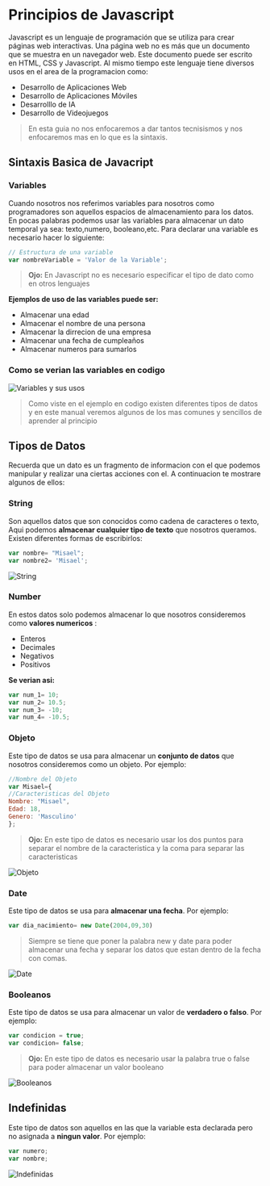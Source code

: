 # Principios de Javascript

Javascript es un lenguaje de programación que se utiliza para crear páginas web interactivas. Una página web no es más que un documento que se muestra en un navegador web. Este documento puede ser escrito en HTML, CSS y Javascript. Al mismo tiempo este lenguaje tiene diversos usos en el area de la programacion como:

* Desarrollo de Aplicaciones Web
* Desarrollo de Aplicaciones Móviles
* Desarrolllo de IA
* Desarrollo de Videojuegos

> En esta guia no nos enfocaremos a dar tantos tecnisismos y nos enfocaremos mas en lo que es la sintaxis.

## Sintaxis Basica de Javacript

### Variables
Cuando nosotros nos referimos variables para nosotros como programadores son aquellos espacios de almacenamiento para los datos. En pocas palabras podemos usar las variables para almacenar un dato temporal ya sea: texto,numero, booleano,etc. Para declarar una variable es necesario hacer lo siguiente:

```js
// Estructura de una variable
var nombreVariable = 'Valor de la Variable';
```
> **Ojo:** En Javascript no es necesario especificar el tipo de dato como en otros lenguajes

**Ejemplos de uso de las variables puede ser:**
* Almacenar una edad
* Almacenar el nombre de una persona
* Almacenar la dirrecion de una empresa
* Almacenar una fecha de cumpleaños
* Almacenar numeros para sumarlos

### Como se verian las variables en codigo

![Variables y sus usos](/Assets/img/variables1.png)

> Como viste en el ejemplo en codigo existen diferentes tipos de datos y en este manual veremos algunos de los mas comunes y sencillos de aprender al principio

## Tipos de Datos

Recuerda que un dato es un fragmento de informacion con el que podemos manipular y realizar una ciertas acciones con el. A continuacion te mostrare algunos de ellos:

### String
Son aquellos datos que son conocidos como cadena de caracteres o texto, Aqui podemos **almacenar cualquier tipo de texto** que nosotros queramos. Existen diferentes formas de escribirlos:

```js
var nombre= "Misael";
var nombre2= 'Misael';
```

![String](/Assets/img/variables2.png)

### Number

En estos datos solo podemos almacenar lo que nosotros consideremos como **valores numericos** :

+ Enteros
+ Decimales
+ Negativos
+ Positivos

**Se verian asi:**

```js
var num_1= 10;
var num_2= 10.5;
var num_3= -10;
var num_4= -10.5;
```
### Objeto
Este tipo de datos se usa para almacenar un **conjunto de datos** que nosotros consideremos como un objeto. Por ejemplo:

```js
//Nombre del Objeto
var Misael={
//Caracteristicas del Objeto 
Nombre: "Misael",
Edad: 18,
Genero: 'Masculino'
};
```
> **Ojo:** En este tipo de datos es necesario usar los dos puntos para separar el nombre de la caracteristica y la coma para separar las caracteristicas

![Objeto](/Assets/img/variables4.png)

### Date
Este tipo de datos se usa para **almacenar una fecha**. Por ejemplo:

```js
var dia_nacimiento= new Date(2004,09,30)
```
> Siempre se tiene que poner la palabra new y date para poder almacenar una fecha y separar los datos que estan dentro de la fecha con comas.

![Date](/Assets/img/variables5.png)


### Booleanos
Este tipo de datos se usa para almacenar un valor de **verdadero o falso**. Por ejemplo:

```js
var condicion = true; 
var condicion= false;
```
> **Ojo:** En este tipo de datos es necesario usar la palabra true o false para poder almacenar un valor booleano

![Booleanos](/Assets/img/variables6.png)

## Indefinidas
Este tipo de datos son aquellos en las que la variable esta declarada pero no asignada a **ningun valor**. Por ejemplo:

```js
var numero;
var nombre;
```

![Indefinidas](/Assets/img/variables7.png)

